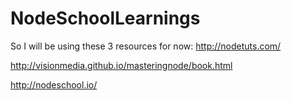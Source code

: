 # NodeSchoolLearnings

So I will be using these 3 resources for now:
http://nodetuts.com/

http://visionmedia.github.io/masteringnode/book.html 

http://nodeschool.io/ 


